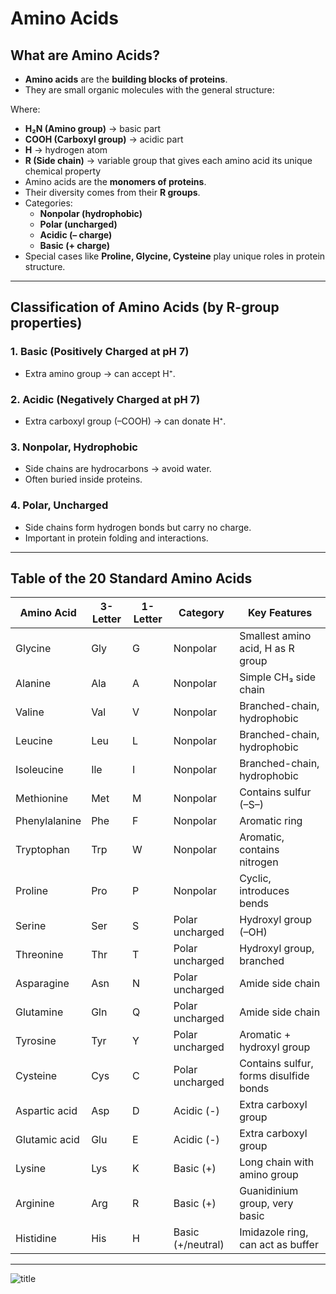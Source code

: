 # Amino Acids

## What are Amino Acids?  
- **Amino acids** are the **building blocks of proteins**.  
- They are small organic molecules with the general structure:  

Where:  
- **H₂N (Amino group)** → basic part  
- **COOH (Carboxyl group)** → acidic part  
- **H** → hydrogen atom  
- **R (Side chain)** → variable group that gives each amino acid its unique chemical property  
- Amino acids are the **monomers of proteins**.  
- Their diversity comes from their **R groups**.  
- Categories:  
  - **Nonpolar (hydrophobic)**  
  - **Polar (uncharged)**  
  - **Acidic (– charge)**  
  - **Basic (+ charge)**  
- Special cases like **Proline, Glycine, Cysteine** play unique roles in protein structure.  
---

## Classification of Amino Acids (by R-group properties)

### 1. Basic (Positively Charged at pH 7)  
- Extra amino group → can accept H⁺.

### 2. Acidic (Negatively Charged at pH 7)  
- Extra carboxyl group (–COOH) → can donate H⁺.
 
### 3. Nonpolar, Hydrophobic  
- Side chains are hydrocarbons → avoid water.  
- Often buried inside proteins.  

### 4. Polar, Uncharged  
- Side chains form hydrogen bonds but carry no charge.  
- Important in protein folding and interactions.  
---

## Table of the 20 Standard Amino Acids

| Amino Acid       | 3-Letter | 1-Letter | Category         | Key Features |
|------------------|----------|----------|-----------------|--------------|
| Glycine          | Gly      | G        | Nonpolar        | Smallest amino acid, H as R group |
| Alanine          | Ala      | A        | Nonpolar        | Simple CH₃ side chain |
| Valine           | Val      | V        | Nonpolar        | Branched-chain, hydrophobic |
| Leucine          | Leu      | L        | Nonpolar        | Branched-chain, hydrophobic |
| Isoleucine       | Ile      | I        | Nonpolar        | Branched-chain, hydrophobic |
| Methionine       | Met      | M        | Nonpolar        | Contains sulfur (–S–) |
| Phenylalanine    | Phe      | F        | Nonpolar        | Aromatic ring |
| Tryptophan       | Trp      | W        | Nonpolar        | Aromatic, contains nitrogen |
| Proline          | Pro      | P        | Nonpolar        | Cyclic, introduces bends |
| Serine           | Ser      | S        | Polar uncharged | Hydroxyl group (–OH) |
| Threonine        | Thr      | T        | Polar uncharged | Hydroxyl group, branched |
| Asparagine       | Asn      | N        | Polar uncharged | Amide side chain |
| Glutamine        | Gln      | Q        | Polar uncharged | Amide side chain |
| Tyrosine         | Tyr      | Y        | Polar uncharged | Aromatic + hydroxyl group |
| Cysteine         | Cys      | C        | Polar uncharged | Contains sulfur, forms disulfide bonds |
| Aspartic acid    | Asp      | D        | Acidic (-)      | Extra carboxyl group |
| Glutamic acid    | Glu      | E        | Acidic (-)      | Extra carboxyl group |
| Lysine           | Lys      | K        | Basic (+)       | Long chain with amino group |
| Arginine         | Arg      | R        | Basic (+)       | Guanidinium group, very basic |
| Histidine        | His      | H        | Basic (+/neutral)| Imidazole ring, can act as buffer |

---


![title](https://github.com/tohidnoori/bioinformatics-study/blob/main/img/AminoAcids.png)
